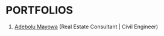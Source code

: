 # PORTFOLIOS

 1. [Adebolu Mayowa][adebolu-mayowa] (Real Estate Consultant | Civil Engineer)





[adebolu-mayowa]: https://adebolumayowa.netlify.app
